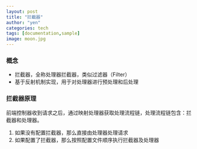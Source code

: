 ```yaml
---
layout: post
title: "拦截器"
author: "yen"
categories: tech
tags: [documentation,sample]
image: moon.jpg
---
```

### 概念  
- 拦截器，全称处理器拦截器，类似过滤器（Filter）
- 基于反射机制实现，用于对处理器进行预处理和后处理

### 拦截器原理
前端控制器收到请求之后，通过映射处理器获取处理流程链，处理流程链包含：拦截器和处理器。  
1. 如果没有配置拦截器，那么直接由处理器处理请求
2. 如果配置了拦截器，那么按照配置文件顺序执行拦截器及处理器
